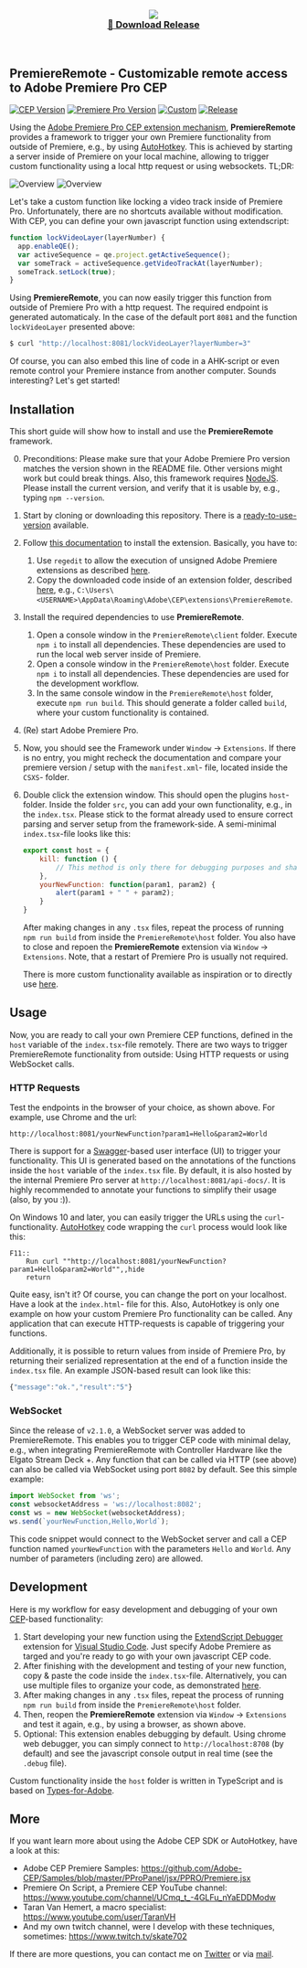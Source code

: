 <p align="center">
  <h3 align="center"><a href="https://github.com/sebinside/PremiereRemote/releases"><img src = "premiereremote-logo.png"/></a><br>
  <a href="https://github.com/sebinside/PremiereRemote/releases">🔗 Download Release</a></h3>
</p>
<p>&nbsp;</p>

## PremiereRemote - Customizable remote access to Adobe Premiere Pro CEP

[![CEP Version](https://img.shields.io/badge/CEP%20Version-12.0-yellow)](https://github.com/Adobe-CEP/CEP-Resources/blob/master/CEP_12.x/Documentation/CEP%2012%20HTML%20Extension%20Cookbook.md)
[![Premiere Pro Version](https://img.shields.io/badge/Premiere%20Pro%20Version-25.2-orange)](https://github.com/Adobe-CEP/CEP-Resources/blob/master/CEP_12.x/Documentation/CEP%2012%20HTML%20Extension%20Cookbook.md)
[![Custom](https://img.shields.io/badge/Custom%20Functionality-Available-green)](https://github.com/sebinside/PremiereRemote/tree/custom/host/src)
[![Release](https://img.shields.io/github/v/release/sebinside/PremiereRemote)](https://github.com/sebinside/PremiereRemote/releases)

Using the [Adobe Premiere Pro CEP extension mechanism](https://github.com/Adobe-CEP), **PremiereRemote** provides a framework to trigger your own Premiere functionality from outside of Premiere, e.g., by using [AutoHotkey](https://autohotkey.com/). This is achieved by starting a server inside of Premiere on your local machine, allowing to trigger custom functionality using a local http request or using websockets. TL;DR:

![Overview](figure-light.png#gh-light-mode-only)
![Overview](figure-dark.png#gh-dark-mode-only)

Let's take a custom function like locking a video track inside of Premiere Pro. Unfortunately, there are no shortcuts available without modification. With CEP, you can define your own javascript function using extendscript:

```js
function lockVideoLayer(layerNumber) {
  app.enableQE();
  var activeSequence = qe.project.getActiveSequence();
  var someTrack = activeSequence.getVideoTrackAt(layerNumber);
  someTrack.setLock(true);
}
```

Using **PremiereRemote**, you can now easily trigger this function from outside of Premiere Pro with a http request. The required endpoint is generated automaticaly. In the case of the default port `8081` and the function `lockVideoLayer` presented above: 

```bash
$ curl "http://localhost:8081/lockVideoLayer?layerNumber=3"
```

Of course, you can also embed this line of code in a AHK-script or even remote control your Premiere instance from another computer. Sounds interesting? Let's get started!


## Installation

This short guide will show how to install and use the **PremiereRemote** framework.

0. Preconditions: Please make sure that your Adobe Premiere Pro version matches the version shown in the README file. Other versions might work but could break things. Also, this framework requires [NodeJS](https://nodejs.org). Please install the current version, and verify that it is usable by, e.g., typing `npm --version`.

1. Start by cloning or downloading this repository. There is a [ready-to-use-version](https://github.com/sebinside/PremiereRemote/releases) available.

2. Follow [this documentation](https://github.com/Adobe-CEP/CEP-Resources/blob/master/CEP_12.x/Documentation/CEP%2012%20HTML%20Extension%20Cookbook.md) to install the extension. Basically, you have to:

     1. Use `regedit` to allow the execution of unsigned Adobe Premiere extensions as described [here](https://github.com/Adobe-CEP/CEP-Resources/blob/master/CEP_12.x/Documentation/CEP%2012%20HTML%20Extension%20Cookbook.md#debugging-unsigned-extensions).
     2. Copy the downloaded code inside of an extension folder, described [here](https://github.com/Adobe-CEP/CEP-Resources/blob/master/CEP_12.x/Documentation/CEP%2012%20HTML%20Extension%20Cookbook.md#extension-folders), e.g., `C:\Users\<USERNAME>\AppData\Roaming\Adobe\CEP\extensions\PremiereRemote`.
     
3. Install the required dependencies to use **PremiereRemote**. 

     1. Open a console window in the `PremiereRemote\client` folder. Execute `npm i` to install all dependencies. These dependencies are used to run the local web server inside of Premiere. 
     2. Open a console window in the `PremiereRemote\host` folder. Execute `npm i` to install all dependencies. These dependencies are used for the development workflow.
     3. In the same console window in the `PremiereRemote\host` folder, execute `npm run build`. This should generate a folder called `build`, where your custom functionality is contained.

4. (Re) start Adobe Premiere Pro.

3. Now, you should see the Framework under `Window` -> `Extensions`. If there is no entry, you might recheck the documentation and compare your premiere version / setup with the `manifest.xml`- file, located inside the `CSXS`- folder. 

4. Double click the extension window. This should open the plugins `host`- folder. Inside the folder `src`, you can add your own functionality, e.g., in the `index.tsx`. Please stick to the format already used to ensure correct parsing and server setup from the framework-side. A semi-minimal `index.tsx`-file looks like this:

   ```js
   export const host = {
       kill: function () {
           // This method is only there for debugging purposes and shall not be replaced.
       },
       yourNewFunction: function(param1, param2) {
           alert(param1 + " " + param2);
       }
   }
   ```
   
   After making changes in any `.tsx` files, repeat the process of running `npm run build` from inside the `PremiereRemote\host` folder. You also have to close and repoen the **PremiereRemote** extension via `Window` -> `Extensions`. Note, that a restart of Premiere Pro is usually not required.
   
   There is more custom functionality available as inspiration or to directly use [here](https://github.com/sebinside/PremiereRemote/tree/custom/host/src).


## Usage

Now, you are ready to call your own Premiere CEP functions, defined in the `host` variable of the `index.tsx`-file remotely. 
There are two ways to trigger PremiereRemote functionality from outside: Using HTTP requests or using WebSocket calls.

### HTTP Requests

Test the endpoints in the browser of your choice, as shown above. For example, use Chrome and the url:

```
http://localhost:8081/yourNewFunction?param1=Hello&param2=World
```

There is support for a [Swagger](https://swagger.io/)-based user interface (UI) to trigger your functionality. This UI is generated based on the annotations of the functions inside the `host` variable of the `index.tsx` file. By default, it is also hosted by the internal Premiere Pro server at `http://localhost:8081/api-docs/`. It is highly recommended to annotate your functions to simplify their usage (also, by you :)).

On Windows 10 and later, you can easily trigger the URLs using the `curl`-functionality. [AutoHotkey](https://autohotkey.com/) code wrapping the `curl` process would look like this:

```autohotkey
F11::
	Run curl ""http://localhost:8081/yourNewFunction?param1=Hello&param2=World"",,hide
	return
```

Quite easy, isn't it? Of course, you can change the port on your localhost. Have a look at the `index.html`- file for this. Also, AutoHotkey is only one example on how your custom Premiere Pro functionality can be called. Any application that can execute HTTP-requests is capable of triggering your functions.

Additionally, it is possible to return values from inside of Premiere Pro, by returning their serialized representation at the end of a function inside the `index.tsx` file. An example JSON-based result can look like this:

```javascript
{"message":"ok.","result":"5"}
```

### WebSocket

Since the release of `v2.1.0`, a WebSocket server was added to PremiereRemote.
This enables you to trigger CEP code with minimal delay, e.g., when integrating PremiereRemote with Controller Hardware like the Elgato Stream Deck +.
Any function that can be called via HTTP (see above) can also be called via WebSocket using port `8082` by default.
See this simple example:

```javascript
import WebSocket from 'ws';
const websocketAddress = 'ws://localhost:8082';
const ws = new WebSocket(websocketAddress);
ws.send(`yourNewFunction,Hello,World`);
```

This code snippet would connect to the WebSocket server and call a CEP function named `yourNewFunction` with the parameters `Hello` and `World`. Any number of parameters (including zero) are allowed.

## Development

Here is my workflow for easy development and debugging of your own [CEP](https://github.com/Adobe-CEP)-based functionality:

1. Start developing your new function using the [ExtendScript Debugger](https://marketplace.visualstudio.com/items?itemName=Adobe.extendscript-debug) extension for [Visual Studio Code](https://code.visualstudio.com/). Just specify Adobe Premiere as targed and you're ready to go with your own javascript CEP code.
2. After finishing with the development and testing of your new function, copy & paste the code inside the `index.tsx`-file. Alternatively, you can use multiple files to organize your code, as demonstrated [here](https://github.com/sebinside/PremiereRemote/tree/custom/host/src).
3. After making changes in any `.tsx` files, repeat the process of running `npm run build` from inside the `PremiereRemote\host` folder. 
4. Then, reopen the **PremiereRemote** extension via `Window` -> `Extensions` and test it again, e.g., by using a browser, as shown above.
5. Optional: This extension enables debugging by default. Using chrome web debugger, you can simply connect to `http://localhost:8708` (by default) and see the javascript console output in real time (see the `.debug` file).

Custom functionality inside the `host` folder is written in TypeScript and is based on [Types-for-Adobe](https://github.com/pravdomil/Types-for-Adobe).

## More

If you want learn more about using the Adobe CEP SDK or AutoHotkey, have a look at this:

* Adobe CEP Premiere Samples: https://github.com/Adobe-CEP/Samples/blob/master/PProPanel/jsx/PPRO/Premiere.jsx
* Premiere On Script, a Premiere CEP YouTube channel: https://www.youtube.com/channel/UCmq_t_-4GLFu_nYaEDDModw
* Taran Van Hemert, a macro specialist: https://www.youtube.com/user/TaranVH
* And my own twitch channel, were I develop with these techniques, sometimes: https://www.twitch.tv/skate702

If there are more questions, you can contact me on [Twitter](https://twitter.com/skate702) or via [mail](mailto:hi@sebinside.de).
